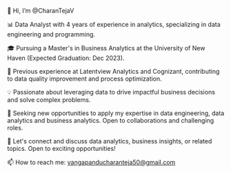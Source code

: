 👋 Hi, I’m @CharanTejaV

📊 Data Analyst with 4 years of experience in analytics, specializing in data engineering and programming.

🎓 Pursuing a Master's in Business Analytics at the University of New Haven (Expected Graduation: Dec 2023).

💼 Previous experience at Latentview Analytics and Cognizant, contributing to data quality improvement and process optimization.

💡 Passionate about leveraging data to drive impactful business decisions and solve complex problems.

🚀 Seeking new opportunities to apply my expertise in data engineering, data analytics and business analytics. Open to collaborations and challenging roles.

📧 Let's connect and discuss data analytics, business insights, or related topics. Open to exciting opportunities!

📫 How to reach me: vangapanducharanteja50@gmail.com
